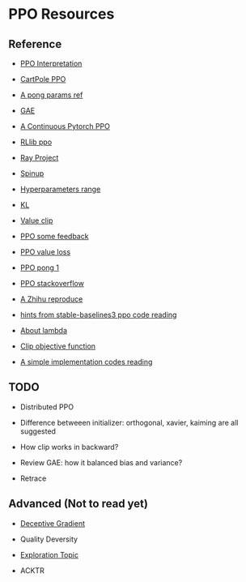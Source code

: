# PPO Resources

## Reference

* [PPO Interpretation](https://stackoverflow.com/questions/46422845/what-is-the-way-to-understand-proximal-policy-optimization-algorithm-in-rl)

* [CartPole PPO](https://github.com/4kasha/CartPole_PPO)

* [A pong params ref](https://github.com/ray-project/ray/blob/master/rllib/tuned_examples/ppo/pong-ppo.yaml)

* [GAE](https://towardsdatascience.com/generalized-advantage-estimate-maths-and-code-b5d5bd3ce737)

* [A Continuous Pytorch PPO](https://github.com/nikhilbarhate99/PPO-PyTorch/blob/master/PPO.py)

* [RLlib ppo](https://docs.ray.io/en/master/rllib-algorithms.html#proximal-policy-optimization-ppo)

* [Ray Project](https://github.com/ray-project/rl-experiments)

* [Spinup](https://spinningup.openai.com/en/latest/algorithms/ppo.html)

* [Hyperparameters range](https://medium.com/aureliantactics/ppo-hyperparameters-and-ranges-6fc2d29bccbe)

* [KL](http://joschu.net/blog/kl-approx.html)

* [Value clip](https://github.com/openai/baselines/issues/91)

* [PPO some feedback](https://github.com/openai/baselines/issues/445)

* [PPO value loss](https://github.com/openai/baselines/issues/91)

* [PPO pong 1](http://www.sagargv.com/blog/pong-ppo/)

* [PPO stackoverflow](https://stackexchange.com/search?q=ppo)

* [A Zhihu reproduce](https://zhuanlan.zhihu.com/p/50322028)

* [hints from stable-baselines3 ppo code reading](https://blog.csdn.net/jinzhuojun/article/details/80417179)

* [About lambda](https://slm-lab.gitbook.io/slm-lab/using-slm-lab/search-spec-ppo-on-breakout)

* [Clip objective function](https://drive.google.com/file/d/1PDzn9RPvaXjJFZkGeapMHbHGiWWW20Ey/view)

* [A simple implementation codes reading](https://towardsdatascience.com/a-graphic-guide-to-implementing-ppo-for-atari-games-5740ccbe3fbc)

## TODO

* Distributed PPO

* Difference betweeen initializer: orthogonal, xavier, kaiming are all suggested

* How clip works in backward?

* Review GAE: how it balanced bias and variance?

* Retrace

## Advanced (Not to read yet)

* [Deceptive Gradient](https://arxiv.org/pdf/2006.08505.pdf)

* Quality Deversity

* [Exploration Topic](https://stackoverflow.com/questions/63047930/reinforcement-learning-driving-around-objects-with-ppo)

* ACKTR

